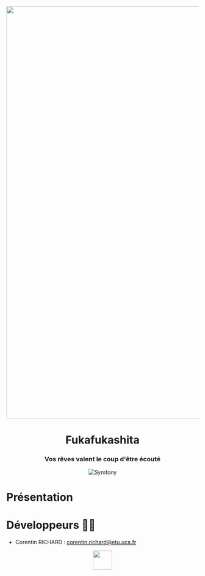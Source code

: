 <div align = center>

<img src="https://external-content.duckduckgo.com/iu/?u=https%3A%2F%2Fwww.pokepedia.fr%2Fimages%2F9%2F96%2FRondoudou-Alt_SSB.png&f=1&nofb=1&ipt=14ae2939dbc1f56b45a11f780b25f160d83937ccf794541f7a19b2771314e4aa&ipo=images" width="1080" height="">

# **Fukafukashita** 
### Vos rêves valent le coup d'être écouté
![Symfony](https://img.shields.io/badge/symfony-5.3-green)
</div>


# Présentation




# Développeurs 🧑‍💻

- Corentin RICHARD : corentin.richard@etu.uca.fr


<div align="center">
<a href = "https://codefirst.iut.uca.fr/git/corentin.richard">
<a href = "https://codefirst.iut.uca.fr/git/aurian.jault">
<a href = "https://codefirst.iut.uca.fr/git/remi.arnal">
<a href = "https://codefirst.iut.uca.fr/git/dorian.hodin">

<img src="https://codefirst.iut.uca.fr/git/avatars/4372364870f18ab9104f13222fa84d2e?size=870" width="50" >
</a>

</div>
